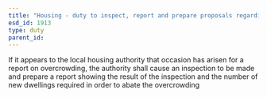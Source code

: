 ```yaml
---
title: "Housing - duty to inspect, report and prepare proposals regarding overcrowding"
esd_id: 1913
type: duty
parent_id:  
---
```


If it appears to the local housing authority that occasion has arisen for a report on overcrowding, the authority shall cause an inspection to be made and prepare a report showing the result of the inspection and the number of new dwellings required in order to abate the overcrowding

